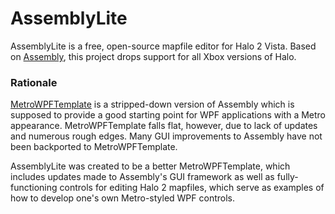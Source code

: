 # AssemblyLite
AssemblyLite is a free, open-source mapfile editor for Halo 2 Vista. Based on [Assembly](https://github.com/XboxChaos/Assembly), this project drops support for all Xbox versions of Halo.

### Rationale
[MetroWPFTemplate](https://github.com/Xerax/MetroWPFTemplate) is a stripped-down version of Assembly which is supposed to provide a good starting point for WPF applications with a Metro appearance. MetroWPFTemplate falls flat, however, due to lack of updates and numerous rough edges. Many GUI improvements to Assembly have not been backported to MetroWPFTemplate.

AssemblyLite was created to be a better MetroWPFTemplate, which includes updates made to Assembly's GUI framework as well as fully-functioning controls for editing Halo 2 mapfiles, which serve as examples of how to develop one's own Metro-styled WPF controls.
